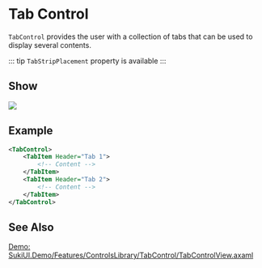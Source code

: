 # Tab Control

`TabControl` provides the user with a collection of tabs that can be used to display several contents.

::: tip
`TabStripPlacement` property is available
:::

## Show

<img src="/controls/layout/tabcontrol.webp"/>

## Example

```xml
<TabControl>
    <TabItem Header="Tab 1">
        <!-- Content -->
    </TabItem>
    <TabItem Header="Tab 2">
        <!-- Content -->
    </TabItem>
</TabControl>
```

## See Also

[Demo: SukiUI.Demo/Features/ControlsLibrary/TabControl/TabControlView.axaml](https://github.com/kikipoulet/SukiUI/blob/main/SukiUI.Demo/Features/ControlsLibrary/TabControl/TabControlView.axaml)